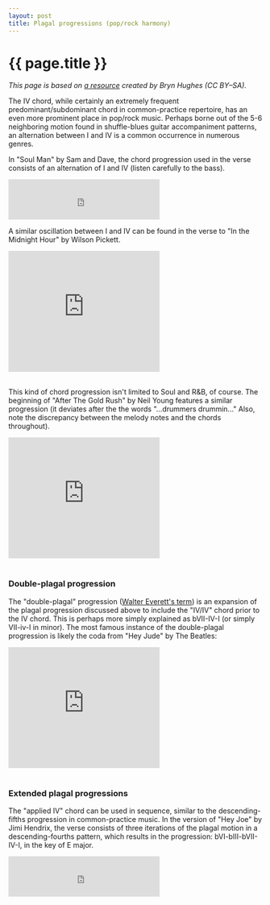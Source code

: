 ```yaml
---
layout: post
title: Plagal progressions (pop/rock harmony)
---
```


{{ page.title }}
================

*This page is based on [a resource](http://courses.brynhughes.org/mtc240/plagal-progressions/) created by Bryn Hughes (CC BY–SA).*

The IV chord, while certainly an extremely frequent predominant/subdominant chord in common-practice repertoire, has an even more prominent place in pop/rock music. Perhaps borne out of the 5-6 neighboring motion found in shuffle-blues guitar accompaniment patterns, an alternation between I and IV is a common occurrence in numerous genres. 

In "Soul Man" by Sam and Dave, the chord progression used in the verse consists of an alternation of I and IV (listen carefully to the bass).

<iframe src="https://embed.spotify.com/?uri=spotify:track:067BMq0jBm7AGaxmiizwCr" width="300" height="80" frameborder="0" allowtransparency="true"></iframe>

A similar oscillation between I and IV can be found in the verse to "In the Midnight Hour" by Wilson Pickett.

<iframe width="300" height="240" src="http://www.youtube.com/embed/FGVGFfj7POA?rel=0" frameborder="0"> </iframe><br/><br/>

This kind of chord progression isn't limited to Soul and R&B, of course. The beginning of "After The Gold Rush" by Neil Young features a similar progression (it deviates after the the words "...drummers drummin..." Also, note the discrepancy between the melody notes and the chords throughout). 

<iframe width="300" height="240" src="http://www.youtube.com/embed/1e3m_T-NMOs?rel=0" frameborder="0"> </iframe><br/><br/>

### Double-plagal progression ###

The "double-plagal" progression ([Walter Everett's term](http://www.mtosmt.org/issues/mto.04.10.4/mto.04.10.4.w_everett.html)) is an expansion of the plagal progression discussed above to include the "IV/IV" chord prior to the IV chord. This is perhaps more simply explained as bVII-IV-I (or simply VII-iv-I in minor). The most famous instance of the double-plagal progression is likely the coda from "Hey Jude" by The Beatles:

<iframe width="300" height="240" src="http://www.youtube.com/embed/eDdI7GhZSQA?start=185" frameborder="0"> </iframe><br/><br/>

### Extended plagal progressions ###

The "applied IV" chord can be used in sequence, similar to the descending-fifths progression in common-practice music. In the version of "Hey Joe" by Jimi Hendrix, the verse consists of three iterations of the plagal motion in a descending-fourths pattern, which results in the progression: bVI-bIII-bVII-IV-I, in the key of E major.

<iframe src="https://embed.spotify.com/?uri=spotify:track:3VMMmMR4IYL28n7oKHyUoD" width="300" height="80" frameborder="0" allowtransparency="true"></iframe>